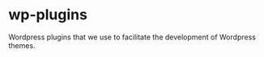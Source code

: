 wp-plugins
==========

Wordpress plugins that we use to facilitate the development of Wordpress themes.
